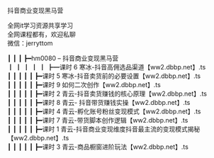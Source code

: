 抖音商业变现黑马营

全网it学习资源共享学习<br>全网课程都有，欢迎私聊<br>微信：jerryttom<br>

┃ ┃ ┃ ┣━hm0080 – 抖音商业变现黑马营<br> ┃ ┃ ┃ ┃ ┃ ┣━课时 6 寒冰-抖音高佣选品渠道【ww2.dbbp.net】.ts<br> ┃ ┃ ┃ ┃ ┃ ┣━课时 5 寒冰-抖音卖货前的必要设置【ww2.dbbp.net】.ts<br> ┃ ┃ ┃ ┃ ┃ ┣━课时 9 如何二次创作【ww2.dbbp.net】.ts<br> ┃ ┃ ┃ ┃ ┃ ┣━课时 2 青云-抖音卖货赚钱的核心原理【ww2.dbbp.net】.ts<br> ┃ ┃ ┃ ┃ ┃ ┣━课时 8 青云- 抖音带货赚钱实操【ww2.dbbp.net】.ts<br> ┃ ┃ ┃ ┃ ┃ ┣━课时 4 青云-孵化账号粉丝变现模式【ww2.dbbp.net】.ts<br> ┃ ┃ ┃ ┃ ┃ ┣━课时 7 青云-带货脚本创作逻辑【ww2.dbbp.net】.ts<br> ┃ ┃ ┃ ┃ ┃ ┣━课时 1 青云-抖音商业变现维度抖音最主流的变现模式揭秘【ww2.dbbp.net】.ts<br> ┃ ┃ ┃ ┃ ┃ ┣━课时 3 青云-商品橱窗进阶玩法【ww2.dbbp.net】.ts